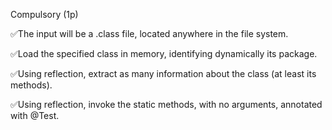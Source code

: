 Compulsory (1p)


✅The input will be a .class file, located anywhere in the file system.

✅Load the specified class in memory, identifying dynamically its package.

✅Using reflection, extract as many information about the class (at least its methods).

✅Using reflection, invoke the static methods, with no arguments, annotated with @Test.

